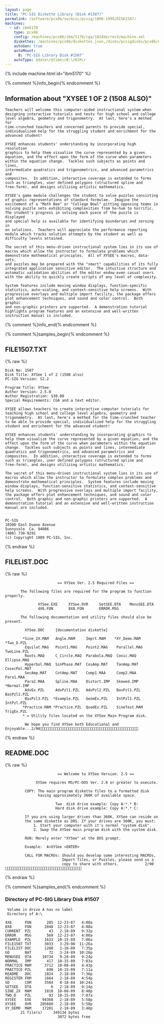 ```yaml
---
layout: page
title: "PC-SIG Diskette Library (Disk #1507)"
permalink: /software/pcx86/sw/misc/pcsig/1000-1999/DISK1507/
machines:
  - id: ibm5170
    type: pcx86
    config: /machines/pcx86/ibm/5170/cga/1024kb/rev3/machine.xml
    diskettes: /machines/pcx86/diskettes.json,/disks/pcsigdisks/pcx86/diskettes.json
    autoGen: true
    autoMount:
      B: "PC-SIG Library Disk #1507"
    autoType: $date\r$time\rB:\rDIR\r
---
```


{% include machine.html id="ibm5170" %}

{% comment %}info_begin{% endcomment %}

## Information about "XYSEE 1 OF 2 (1508 ALSO)"

    Teachers will welcome this computer-aided instructional system when
    designing interactive tutorials and tests for high school and college
    level algebra, geometry and trigonometry.  At last, here's a method for
    time-crunched teachers and concerned parents to provide special,
    individualized help for the struggling student and enrichment for the
    advanced student!
    
    XYSEE enhances students' understanding by incorporating high resolution
    graphics to help them visualize the curve represented by a given
    equation, and the effect upon the form of the curve when parameters
    within the equation change.  Tackles such subjects as points and lines,
    intermediate quadratics and trigonometrics, and advanced parametrics and
    composites.  In addition, interactive coverage is extended to forms
    such as triangles, user defined polygons (structured spline and
    free-form), and designs utilizing artistic mathematics.
    
    XYSEE's game module challenges the student to solve puzzles consisting
    of graphic representations of standard formulae.  Imagine the
    excitement of a "Math Bee" or "College Bowl" pitting opposing teams in
    solving puzzle sets exhibiting complexities from ho-hum to horrific.
    The student's progress in solving each piece of the puzzle is displayed
    and special help is available for identifying boundaries and zeroing in
    on solutions.  Teachers will appreciate the performance reporting
    module which tracks solution attempts by the student as well as
    difficulty levels attained.
    
    The secret of this menu-driven instructional system lies in its use of
    macros which allow the instructor to formulate problems which
    demonstrate mathematical principles.  All of XYSEE's macros, data-sets,
    and puzzles may be prepared with the "smart" capabilities of its fully
    integrated application sensitive editor.  The intuitive structure and
    automatic validation abilities of the editor endow even casual users
    with the ability to quickly create scripts of any level of complexity.
    
    System features include moving window displays, function-specific
    statistics, auto-scaling, and context-sensitive help screens.  With
    progressive overlays and multiple import facility, the package offers
    plot enhancement techniques, and sound and color control.  Both graphic
    and non-graphic printers are supported.  A demonstration tutorial
    highlights program features and an extensive and well-written
    instruction manual is included.
{% comment %}info_end{% endcomment %}

{% comment %}samples_begin{% endcomment %}

## FILE1507.TXT

{% raw %}
```
Disk No: 1507                                                           
Disk Title: XYSee 1 of 2 (1508 also)                                    
PC-SIG Version: S2.2                                                    
                                                                        
Program Title: XYSee                                                    
Author Version: 2.5.0                                                   
Author Registration: $30.00                                             
Special Requirements: CGA and a text editor.                            
                                                                                                                                                
XYSEE allows teachers to create interactive computer tutorials for      
teaching high school and college level algebra, geometry and            
trigonometry.  At last, here's a method for the time-crunched teacher   
to be able to provide special, individualized help for the struggling   
student and enrichment for the advanced student!                        
                                                                        
XYSEE enhances students' understanding by incorporating graphics to     
help them visualize the curve represented by a given equation, and the  
effect upon the form of the curve when parameters within the equation   
change.  Tackles such subjects as points and lines, intermediate        
quadratics and trigonometrics, and advanced parametrics and             
composites.  In addition, interactive coverage is extended to forms     
such as triangles, user defined polygons (structured spline and         
free-form), and designs utilizing artistic mathematics.                 
                                                                        
The secret of this menu-driven instructional system lies in its use of  
macros which allow the instructor to formulate complex problems and     
demonstrate mathematical principles.  System features include moving    
window displays, function-sensitive statistics, and context-sensitive   
help screens.  With progressive overlays and multiple import facility,  
the package offers plot enhancement techniques, and sound and color     
control.  Both graphic and non-graphic printers are supported.  A       
demonstration tutorial and an extensive and well-written instruction    
manual are included.                                                    
                                                                        
                                                                        
PC-SIG                                                                  
1030D East Duane Avenue                                                 
Sunnyvale  Ca. 94086                                                    
(408) 730-9291                                                          
(c) Copyright 1989 PC-SIG, Inc.                                         
```
{% endraw %}

## FILELIST.DOC

{% raw %}
```
                        == XYSee Ver. 2.5 Required Files ==

       The following files are required for the program to function properly.

               XYSee.EXE     XYSee.OVR     SetSEE.DTA    MenuSEE.DTA
               4X6.FON       8X8.FON       ERROR.MSG

       The following documentation and utility files should also be present.

         XYSee.DOC     {documentation diskette}

        *Sine_2X.MAM   Angle.MAM     Imprt.MAM    *XY_Demo.MAM  *Two_D.PZL
         Equilat.MAG   Point1.MAG    Point2.MAG    Parallel.MAG  TwoLine.PZL
         Roots.MAQ     C_Circle.MAQ  Parabola.MAQ  Conic.MAQ     Ellipse.MAQ
         Hyperbol.MAQ  SinPhase.MAT  CosAmp.MAT    TanAmp.MAT    CosecPol.MAT
         SecAmp.MAT    CotAmp.MAT    Comp1.MAA     Comp2.MAA     Para1.MAA
         Para2.MAA     Spline.MAA    Distort.IMP   Skewed.IMP   *Normal.IMP
         AdvEx.PZL     AdvPzl1.PZL   AdvPzl2.PZL   BasPzl1.PZL   BasPzl2.PZL
         BasPzl3.PZL  *Example.PZL   GeomEx.PZL    IntPzl1.PZL   IntPzl.PZL
        *Practice.MAM *Practice.PZL  QuadEx.PZL    SineTest.MAM  TrigEx.PZL
        * = Utility files located on the XYSee Main Program disk.

         We hope you find XYSee both Educational and Enjoyable...2/90
```
{% endraw %}

## README.DOC

{% raw %}
```
                        == Welcome to XYSee Version. 2.5 ==

              XYSee requires MS/PC-DOS Ver. 2.0 or greater to execute.

         COPY: The main program diskette files to a formatted disk
               having approximately 360K of available space.

                       Two  disk drive example: Copy A:*.* B:
                       Hard disk drive example: Copy A:*.* C:

         If you are using larger drives than 360K, XYSee can reside on
         the same diskette as DOS. If your drives are 360K, you must:
             1. Start your computer with it's normal "system disk".
             2. Swap the XYSee main program disk with the system disk.

         RUN: Merely enter "XYSee" at the DOS prompt.

         Example:  A>XYSee <ENTER>

         CALL FOR MACROs: Should you develop some interesting MACROs,
                          Import files, or Puzzles, please send us a
                          copy to share with others.            2/90

```
{% endraw %}

{% comment %}samples_end{% endcomment %}

### Directory of PC-SIG Library Disk #1507

     Volume in drive A has no label
     Directory of A:\

    4X6      FON       285  12-23-87   4:00a
    8X8      FON      2048  12-23-87   4:00a
    CURRENT  PZL        43   2-18-89   9:32p
    ERROR    MSG       569  12-23-87   4:00a
    EXAMPLE  PZL      1633  10-15-89   7:06a
    FILE1507 TXT      3033   3-29-90  11:26a
    FILELIST DOC      1280   2-18-89   7:35p
    GO       BAT        72   3-24-89  10:26p
    MENUSEE  DTA     10734   9-28-89   9:24p
    NORMAL   IMP       417  10-15-89   7:03a
    PRACTICE MAM      3712  10-08-89   4:43p
    PRACTICE PZL       698  10-15-89   7:11a
    README   DOC      1024   2-18-89   7:36p
    REGISTER FRM      1664   2-18-89   4:54p
    SD       COM      3584   8-18-84  10:24a
    SETSEE   DTA         6   2-18-89   9:14p
    SINE_2X  MAM      1010  10-08-89   8:48p
    TWO_D    PZL        93  10-15-89   7:07a
    XYSEE    EXE     94368   2-18-89   5:58p
    XYSEE    OVR    205660   2-18-89   5:58p
    XY_DEMO  MAM     17201   2-18-89   3:48p
           21 file(s)     349134 bytes
                            3072 bytes free
